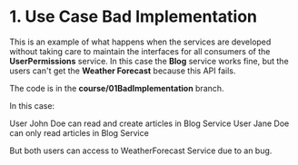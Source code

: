 # 1. Use Case Bad Implementation

This is an example of what happens when the services are developed without taking care to maintain the interfaces for all consumers of the **UserPermissions** service.
In this case the **Blog** service works fine, but the users can't get the **Weather Forecast** because this API fails. 

The code is in the **course/01BadImplementation** branch.

In this case:

User John Doe can read and create articles in Blog Service
User Jane Doe can only read articles in Blog Service

But both users can access to WeatherForecast Service due to an bug.